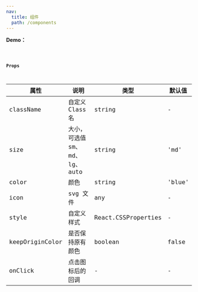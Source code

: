```yaml
---
nav:
  title: 组件
  path: /components
---
```


**Demo：**

<code src="./demo/index.tsx" />

**Props**

| 属性            | 说明                          | 类型                | 默认值 |
| --------------- | ----------------------------- | ------------------- | ------ |
| className       | 自定义 Class 名               | string              | -      |
| size            | 大小，可选值 sm、md、lg、auto | string              | 'md'   |
| color           | 颜色                          | string              | 'blue' |
| icon            | svg 文件                      | any                 | -      |
| style           | 自定义样式                    | React.CSSProperties | -      |
| keepOriginColor | 是否保持原有颜色              | boolean             | false  |
| onClick         | 点击图标后的回调              | -                   | -      |
